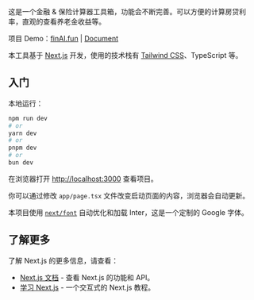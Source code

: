 <!--
 * @Author: Deshun
 * @Date: 2023-11-29 21:26:27
 * @FilePath: /fin-ai/README_zh_CN.md
 * @Description: 文件描述
 * Copyright (c) 2023 by Deshun email: 1209278955@qq.com, All Rights Reserved.
-->
这是一个金融 & 保险计算器工具箱，功能会不断完善。可以方便的计算房贷利率，直观的查看养老金收益等。

项目 Demo：[finAI.fun](https://finai.fun) | [Document](/README.md)

本工具基于 [Next.js](https://nextjs.org/) 开发，使用的技术栈有 [Tailwind CSS](https://tailwindcss.com/)、TypeScript 等。


## 入门

本地运行：

```bash
npm run dev
# or
yarn dev
# or
pnpm dev
# or
bun dev
```

在浏览器打开 [http://localhost:3000](http://localhost:3000) 查看项目。

你可以通过修改 `app/page.tsx` 文件改变启动页面的内容，浏览器会自动更新。

本项目使用 [`next/font`](https://nextjs.org/docs/basic-features/font-optimization) 自动优化和加载 Inter，这是一个定制的 Google 字体。

## 了解更多

了解 Next.js 的更多信息，请查看：

- [Next.js 文档](https://nextjs.org/docs) - 查看 Next.js 的功能和 API。
- [学习 Next.js](https://nextjs.org/learn) - 一个交互式的 Next.js 教程。